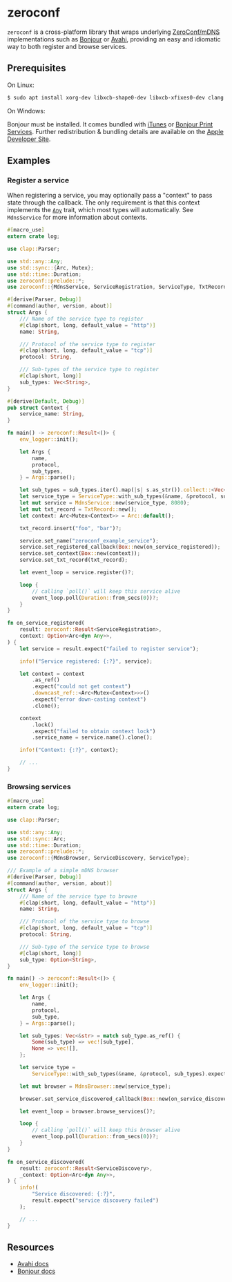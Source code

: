 # zeroconf

`zeroconf` is a cross-platform library that wraps underlying [ZeroConf/mDNS] implementations
such as [Bonjour] or [Avahi], providing an easy and idiomatic way to both register and
browse services.

## Prerequisites

On Linux:

```bash
$ sudo apt install xorg-dev libxcb-shape0-dev libxcb-xfixes0-dev clang avahi-daemon libavahi-client-dev
```

On Windows:

Bonjour must be installed. It comes bundled with [iTunes][] or [Bonjour Print Services][]. Further redistribution &
bundling details are available on the [Apple Developer Site][].

## Examples

### Register a service

When registering a service, you may optionally pass a "context" to pass state through the
callback. The only requirement is that this context implements the [`Any`] trait, which most
types will automatically. See `MdnsService` for more information about contexts.

```rust
#[macro_use]
extern crate log;

use clap::Parser;

use std::any::Any;
use std::sync::{Arc, Mutex};
use std::time::Duration;
use zeroconf::prelude::*;
use zeroconf::{MdnsService, ServiceRegistration, ServiceType, TxtRecord};

#[derive(Parser, Debug)]
#[command(author, version, about)]
struct Args {
    /// Name of the service type to register
    #[clap(short, long, default_value = "http")]
    name: String,

    /// Protocol of the service type to register
    #[clap(short, long, default_value = "tcp")]
    protocol: String,

    /// Sub-types of the service type to register
    #[clap(short, long)]
    sub_types: Vec<String>,
}

#[derive(Default, Debug)]
pub struct Context {
    service_name: String,
}

fn main() -> zeroconf::Result<()> {
    env_logger::init();

    let Args {
        name,
        protocol,
        sub_types,
    } = Args::parse();

    let sub_types = sub_types.iter().map(|s| s.as_str()).collect::<Vec<_>>();
    let service_type = ServiceType::with_sub_types(&name, &protocol, sub_types)?;
    let mut service = MdnsService::new(service_type, 8080);
    let mut txt_record = TxtRecord::new();
    let context: Arc<Mutex<Context>> = Arc::default();

    txt_record.insert("foo", "bar")?;

    service.set_name("zeroconf_example_service");
    service.set_registered_callback(Box::new(on_service_registered));
    service.set_context(Box::new(context));
    service.set_txt_record(txt_record);

    let event_loop = service.register()?;

    loop {
        // calling `poll()` will keep this service alive
        event_loop.poll(Duration::from_secs(0))?;
    }
}

fn on_service_registered(
    result: zeroconf::Result<ServiceRegistration>,
    context: Option<Arc<dyn Any>>,
) {
    let service = result.expect("failed to register service");

    info!("Service registered: {:?}", service);

    let context = context
        .as_ref()
        .expect("could not get context")
        .downcast_ref::<Arc<Mutex<Context>>>()
        .expect("error down-casting context")
        .clone();

    context
        .lock()
        .expect("failed to obtain context lock")
        .service_name = service.name().clone();

    info!("Context: {:?}", context);

    // ...
}
```

### Browsing services

```rust
#[macro_use]
extern crate log;

use clap::Parser;

use std::any::Any;
use std::sync::Arc;
use std::time::Duration;
use zeroconf::prelude::*;
use zeroconf::{MdnsBrowser, ServiceDiscovery, ServiceType};

/// Example of a simple mDNS browser
#[derive(Parser, Debug)]
#[command(author, version, about)]
struct Args {
    /// Name of the service type to browse
    #[clap(short, long, default_value = "http")]
    name: String,

    /// Protocol of the service type to browse
    #[clap(short, long, default_value = "tcp")]
    protocol: String,

    /// Sub-type of the service type to browse
    #[clap(short, long)]
    sub_type: Option<String>,
}

fn main() -> zeroconf::Result<()> {
    env_logger::init();

    let Args {
        name,
        protocol,
        sub_type,
    } = Args::parse();

    let sub_types: Vec<&str> = match sub_type.as_ref() {
        Some(sub_type) => vec![sub_type],
        None => vec![],
    };

    let service_type =
        ServiceType::with_sub_types(&name, &protocol, sub_types).expect("invalid service type");

    let mut browser = MdnsBrowser::new(service_type);

    browser.set_service_discovered_callback(Box::new(on_service_discovered));

    let event_loop = browser.browse_services()?;

    loop {
        // calling `poll()` will keep this browser alive
        event_loop.poll(Duration::from_secs(0))?;
    }
}

fn on_service_discovered(
    result: zeroconf::Result<ServiceDiscovery>,
    _context: Option<Arc<dyn Any>>,
) {
    info!(
        "Service discovered: {:?}",
        result.expect("service discovery failed")
    );

    // ...
}
```

## Resources

* [Avahi docs]
* [Bonjour docs]

[ZeroConf/mDNS]: https://en.wikipedia.org/wiki/Zero-configuration_networking
[Bonjour]: https://en.wikipedia.org/wiki/Bonjour_(software)
[Avahi]: https://en.wikipedia.org/wiki/Avahi_(software)
[`Any`]: https://doc.rust-lang.org/std/any/trait.Any.html
[Avahi docs]: https://avahi.org/doxygen/html/
[Bonjour docs]: https://developer.apple.com/documentation/dnssd/dns_service_discovery_c
[iTunes]: https://support.apple.com/en-us/HT210384
[Bonjour Print Services]: https://developer.apple.com/licensing-trademarks/bonjour/
[Apple Developer Site]: https://developer.apple.com/licensing-trademarks/bonjour/
